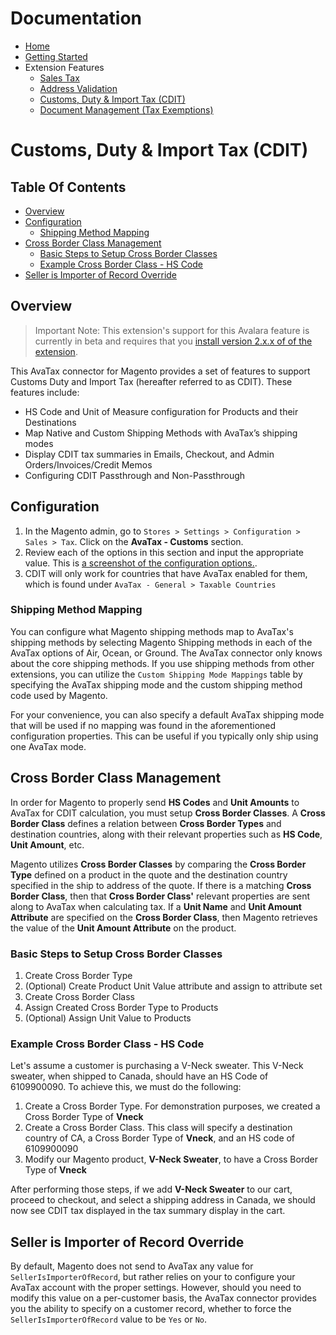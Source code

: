 <!-- This list is in each of the documentation files. Ensure any updates are applied to the list in each file. -->
# Documentation

- [Home](../README.md)
- [Getting Started](./getting-started.md)
- Extension Features
  - [Sales Tax](./sales-tax.md)
  - [Address Validation](./address-validation.md)
  - [Customs, Duty & Import Tax (CDIT)](./customs-duty-import-tax.md)
  - [Document Management (Tax Exemptions)](./document-management.md)

# Customs, Duty & Import Tax (CDIT)

## Table Of Contents

- [Overview](#overview)
- [Configuration](#configuration)
  * [Shipping Method Mapping](#shipping-method-mapping)
- [Cross Border Class Management](#cross-border-class-management)
  * [Basic Steps to Setup Cross Border Classes](#basic-steps-to-setup-cross-border-classes)
  * [Example Cross Border Class - HS Code](#example-cross-border-class---hs-code)
- [Seller is Importer of Record Override](#seller-is-importer-of-record-override)

## Overview

>  Important Note: This extension's support for this Avalara feature is currently in beta and requires that you [install version 2.x.x of of the extension](./getting-started.md#install-via-composer).

This AvaTax connector for Magento provides a set of features to support Customs Duty and Import Tax (hereafter referred to as CDIT). These features include:

- HS Code and Unit of Measure configuration for Products and their Destinations
- Map Native and Custom Shipping Methods with AvaTax’s shipping modes
- Display CDIT tax summaries in Emails, Checkout, and Admin Orders/Invoices/Credit Memos
- Configuring CDIT Passthrough and Non-Passthrough

## Configuration

1. In the Magento admin, go to `Stores > Settings > Configuration > Sales > Tax`. Click on the **AvaTax - Customs** section.
2. Review each of the options in this section and input the appropriate value. This is [a screenshot of the configuration options.](images/configuration_screenshot_2.0.0-rc1.png?raw=true).
3. CDIT will only work for countries that have AvaTax enabled for them, which is found under `AvaTax - General > Taxable Countries`

### Shipping Method Mapping

You can configure what Magento shipping methods map to AvaTax's shipping methods by selecting Magento Shipping methods in each of the AvaTax options of Air, Ocean, or Ground. The AvaTax connector only knows about the core shipping methods. If you use shipping methods from other extensions, you can utilize the `Custom Shipping Mode Mappings` table by specifying the AvaTax shipping mode and the custom shipping method code used by Magento.

For your convenience, you can also specify a default AvaTax shipping mode that will be used if no mapping was found in the aforementioned configuration properties. This can be useful if you typically only ship using one AvaTax mode.

## Cross Border Class Management

In order for Magento to properly send **HS Codes** and **Unit Amounts** to AvaTax for CDIT calculation, you must setup **Cross Border Classes**. A **Cross Border Class** defines a relation between **Cross Border Types** and destination countries, along with their relevant properties such as **HS Code**, **Unit Amount**, etc.

Magento utilizes **Cross Border Classes** by comparing the **Cross Border Type** defined on a product in the quote and the destination country specified in the ship to address of the quote. If there is a matching **Cross Border Class**, then that **Cross Border Class'** relevant properties are sent along to AvaTax when calculating tax. If a **Unit Name** and **Unit Amount Attribute** are specified on the **Cross Border Class**, then Magento retrieves the value of the **Unit Amount Attribute** on the product.

### Basic Steps to Setup Cross Border Classes

1. Create Cross Border Type
2. (Optional) Create Product Unit Value attribute and assign to attribute set
3. Create Cross Border Class
4. Assign Created Cross Border Type to Products
5. (Optional) Assign Unit Value to Products

### Example Cross Border Class - HS Code

Let's assume a customer is purchasing a V-Neck sweater. This V-Neck sweater, when shipped to Canada, should have an HS Code of 6109900090. To achieve this, we must do the following:

1. Create a Cross Border Type. For demonstration purposes, we created a Cross Border Type of **Vneck**
2. Create a Cross Border Class. This class will specify a destination country of CA, a Cross Border Type of **Vneck**, and an HS code of 6109900090
3. Modify our Magento product, **V-Neck Sweater**, to have a Cross Border Type of **Vneck**

After performing those steps, if we add **V-Neck Sweater** to our cart, proceed to checkout, and select a shipping address in Canada, we should now see CDIT tax displayed in the tax summary display in the cart.

## Seller is Importer of Record Override

By default, Magento does not send to AvaTax any value for `SellerIsImporterOfRecord`, but rather relies on your to configure your AvaTax account with the proper settings. However, should you need to modify this value on a per-customer basis, the AvaTax connector provides you the ability to specify on a customer record, whether to force the `SellerIsImporterOfRecord` value to be `Yes` or `No`.
